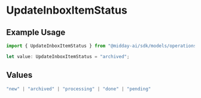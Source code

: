 # UpdateInboxItemStatus

## Example Usage

```typescript
import { UpdateInboxItemStatus } from "@midday-ai/sdk/models/operations";

let value: UpdateInboxItemStatus = "archived";
```

## Values

```typescript
"new" | "archived" | "processing" | "done" | "pending"
```